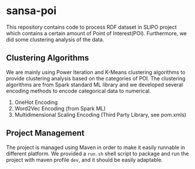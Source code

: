 # sansa-poi

This repository contains code to process RDF dataset in SLIPO project which contains a certain amount of 
Point of Interest(POI). Furthermore, we did some clustering analysis of the data.

## Clustering Algorithms
We are mainly using Power Iteration and K-Means clustering algorithms to provide clustering analysis 
based on the categories of POI. The clustering algorithms are from Spark standard ML library and 
we developed several encoding methods to encode categorical data to numerical.

1. OneHot Encoding
2. Word2Vec Encoding (from Spark ML)
3. Multidimensional Scaling Encoding (Third Party Library, see pom.xmls)


## Project Management
The project is managed using Maven in order to make it easily runnable in different platform. 
We provided a `run.sh` shell script to package and run the project with maven profile `dev`, and it should be easily 
adaptable.